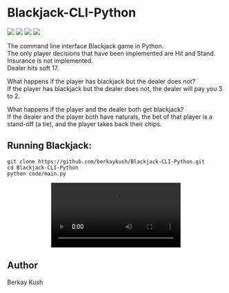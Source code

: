 # Blackjack-CLI-Python
![](https://img.shields.io/badge/Programming_Language-Python-blue.svg)
![](https://img.shields.io/badge/Game-Blackjack-yellow.svg)
![](https://img.shields.io/badge/Python_Version-3.10.5-brown.svg)
![](https://img.shields.io/badge/Status-Complete-green.svg)

The command line interface Blackjack game in Python.
<br>
The only player decisions that have been implemented are Hit and Stand.
<br>
Insurance is not implemented.
<br>
Dealer hits soft 17.
<br>

What happens if the player has blackjack but the dealer does not?
<br>
If the player has blackjack but the dealer does not, the dealer will pay you 3 to 2.

What happens if the player and the dealer both get blackjack?
<br>
If the dealer and the player both have naturals, the bet of that player is a stand-off (a tie), and the player takes back their chips.


## Running Blackjack:

```
git clone https://github.com/berkaykush/Blackjack-CLI-Python.git
cd Blackjack-CLI-Python
python code/main.py
```
<p align="center">
<video src="https://user-images.githubusercontent.com/70837975/202872474-5b96be52-935d-44a9-9f6c-1fba134a4030.mov" controls="controls" style="max-width: 730px;">
</video>
</p>

## Author
Berkay Kush
